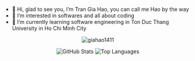 - 👋 Hi, glad to see you, I’m Tran Gia Hao, you can call me Hao by the way
- 👀 I’m interested in softwares and all about coding 
- 🌱 I’m currently learning software engineering in Ton Duc Thang University in Ho Chi Minh City

<p align="center"> <img src="https://komarev.com/ghpvc/?username=giahao1411&label=Profile%20views&color=0e75b6&style=flat" alt="giahao1411" /> </p>
  

<div align="center">
  <picture>
    <source
      srcset="https://github-readme-stats.vercel.app/api?username=giahao1411&show_icons=true&theme=dark&hide_border=true"
      media="(prefers-color-scheme: dark)"
    />
    <source
      srcset="https://github-readme-stats.vercel.app/api?username=giahao1411&show_icons=true&hide_border=true"
      media="(prefers-color-scheme: light), (prefers-color-scheme: no-preference)"
    />
    <img src="https://github-readme-stats.vercel.app/api?username=giahao1411&show_icons=true&hide_border=true" alt="GitHub Stats">
  </picture>

  <picture>
    <source
      srcset="https://github-readme-stats.vercel.app/api/top-langs/?username=giahao1411&hide_border=true&theme=dark&hide_progress=true"
      media="(prefers-color-scheme: dark)"
    />
    <source
      srcset="https://github-readme-stats.vercel.app/api/top-langs/?username=giahao1411&theme=default&hide_border=true&hide_progress=true"
      media="(prefers-color-scheme: light), (prefers-color-scheme: no-preference)"
    />
    <img src="https://github-readme-stats.vercel.app/api/top-langs/?username=giahao1411&theme=default&hide_border=true&hide_progress=true" alt="Top Languages">
  </picture>
</div>
